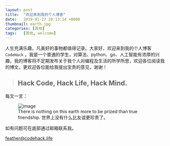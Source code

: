 ```yaml
---
layout: post
title:  "欢迎来到我的个人博客"
date:   2019-01-27 20:13:14 +0800
thumbnail: earth.jpg
categories:	[其他]
tags:	[其他, welcome]
---
```



人生充满乐趣，凡美好的事物都值得记录。大家好，欢迎来到我的个人博客 `CodeHack` ，我是一个普通的学生，对算法、python、go、人工智能有浓厚的兴趣，我的博客将不定期发布关于我个人对编程及生活的所学所思，欢迎各位阅读我的博文，更欢迎各位能给我提出宝贵的意见，谢谢！

>
> ## Hack Code, Hack Life, Hack Mind.
>

每文一言：
<figure>
	<img src="{{ site.baseurl }}/assets/earth.jpg" alt="image">
	<figcaption>
		There is nothing on this earth more to be prized than true friendship.
		世界上没有什么比友谊更珍贵了。
	</figcaption>
</figure>

如有问题可在底部通过邮箱联系我。

<a href="mailto:feather@codehack.life?subject=[re]{{page.title}}&body=Article_url:  {{ site.url }}{{ page.url }} ">feather@codehack.life</a>